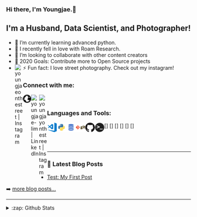### Hi there, I'm Youngjae.👋

## I'm a Husband, Data Scientist, and Photographer!

- 🌱 I’m currently learning advanced python.
- 🌱 I recently fell in love with Roam Research.
- 👯 I’m looking to collaborate with other content creators
- 🥅 2020 Goals: Contribute more to Open Source projects
- ⚡ Fun fact: I love street photography. Check out my instagram! [<img align="left" alt="youngjaeonthestreet | Instagram" width="22px" src="https://cdn.jsdelivr.net/npm/simple-icons@v3/icons/instagram.svg" />][instagram]


### Connect with me:

[<img align="left" alt="https://youngjae-lim.github.io" width="22px" src="https://raw.githubusercontent.com/iconic/open-iconic/master/svg/globe.svg" />][website]
[<img align="left" alt="youngjae-lim | LinkedIn" width="22px" src="https://cdn.jsdelivr.net/npm/simple-icons@v3/icons/linkedin.svg" />][linkedin]
[<img align="left" alt="youngjayonthestreet | Instagram" width="22px" src="https://cdn.jsdelivr.net/npm/simple-icons@v3/icons/instagram.svg" />][instagram]


<br />

### Languages and Tools:

[<img align="left" alt="Visual Studio Code" width="26px" src="https://raw.githubusercontent.com/github/explore/80688e429a7d4ef2fca1e82350fe8e3517d3494d/topics/visual-studio-code/visual-studio-code.png" />]
[<img align="left" alt="Python" width="26px" src="https://raw.githubusercontent.com/github/explore/80688e429a7d4ef2fca1e82350fe8e3517d3494d/topics/python/python.png" />]
[<img align="left" alt="SQL" width="26px" src="https://raw.githubusercontent.com/github/explore/80688e429a7d4ef2fca1e82350fe8e3517d3494d/topics/sql/sql.png" />]
[<img align="left" alt="Git" width="26px" src="https://raw.githubusercontent.com/github/explore/80688e429a7d4ef2fca1e82350fe8e3517d3494d/topics/git/git.png" />]
[<img align="left" alt="GitHub" width="26px" src="https://raw.githubusercontent.com/github/explore/78df643247d429f6cc873026c0622819ad797942/topics/github/github.png" />]
[<img align="left" alt="Terminal" width="26px" src="https://raw.githubusercontent.com/github/explore/80688e429a7d4ef2fca1e82350fe8e3517d3494d/topics/terminal/terminal.png" />]

<br />
<br />

---

### 📕 Latest Blog Posts

<!-- BLOG-POST-LIST:START -->
- [Test: My First Post](https://dev.to/youngjaelim/test-my-first-post-27eb)
<!-- BLOG-POST-LIST:END -->

➡️ [more blog posts...](https://youngjae-lim.github.io/)

---

<details>
  <summary>:zap: Github Stats</summary>

  <img align="left" alt="Youngjae Jay Lim's Github Stats" src="https://github-readme-stats.vercel.app/api?username=youngjae-lim&show_icons=true&hide_border=true" />

</details>

[website]: https://youngjae-lim.github.io/
[linkedin]: https://www.linkedin.com/in/youngjae-lim/
[instagram]: https://www.instagram.com/youngjayonthestreet/
[website_photography]: https://www.youngjaelim.com/